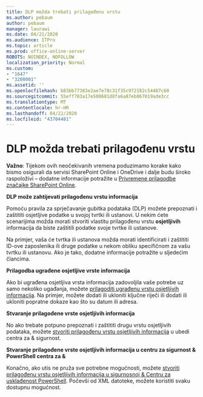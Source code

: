 ```yaml
---
title: DLP možda trebati prilagođenu vrstu
ms.author: pebaum
author: pebaum
manager: laurawi
ms.date: 04/21/2020
ms.audience: ITPro
ms.topic: article
ms.prod: office-online-server
ROBOTS: NOINDEX, NOFOLLOW
localization_priority: Normal
ms.custom:
- "1647"
- "3200001"
ms.assetid: ''
ms.openlocfilehash: b83bb77383e2ae7e78c31f35c972182c54487c60
ms.sourcegitcommit: 55eff703a17e500681d8fa6a87eb067019ade3cc
ms.translationtype: MT
ms.contentlocale: hr-HR
ms.lasthandoff: 04/22/2020
ms.locfileid: "43704481"
---
```

# <a name="dlp-might-need-a-custom-type"></a>DLP možda trebati prilagođenu vrstu

**Važno**: Tijekom ovih neočekivanih vremena poduzimamo korake kako bismo osigurali da servisi SharePoint Online i OneDrive i dalje budu široko raspoloživi – dodatne informacije potražite u [Privremene prilagodbe značajke SharePoint Online](https://aka.ms/ODSPAdjustments).

**DLP može zahtijevati prilagođenu vrstu informacija**

Pomoću pravila za sprječavanje gubitka podataka (DLP) možete prepoznati i zaštititi osjetljive podatke u svojoj tvrtki ili ustanovi. U nekim ćete scenarijima možda morati stvoriti vlastitu prilagođenu vrstu **osjetljivih** informacija da biste zaštitili podatke svoje tvrtke ili ustanove.

Na primjer, vaša će tvrtka ili ustanova možda morati identificirati i zaštititi ID-ove zaposlenika ili druge podatke u nekom obliku specifičnom za vašu tvrtku ili ustanovu. Ako je tako, dodatne informacije potražite u sljedećim člancima.
  
 **Prilagodba ugrađene osjetljive vrste informacija**
  
Ako bi ugrađena osjetljiva vrsta informacija zadovoljila vaše potrebe uz samo nekoliko ugađanja, možete [prilagoditi ugrađenu vrstu osjetljivih informacija](https://docs.microsoft.com/office365/securitycompliance/customize-a-built-in-sensitive-information-type). Na primjer, možete dodati ili ukloniti ključne riječi ili dodati ili ukloniti popratne dokaze kao što su datum ili adresa.
  
 **Stvaranje prilagođene vrste osjetljivih informacija**
  
No ako trebate potpuno prepoznati i zaštititi drugu vrstu osjetljivih podataka, možete [stvoriti prilagođenu vrstu osjetljivih informacija](https://docs.microsoft.com/office365/securitycompliance/create-a-custom-sensitive-information-type) u ubedi centra za & sigurnost.
  
**Stvaranje prilagođene vrste osjetljivih informacija u centru za sigurnost & PowerShell centra za &**

Konačno, ako utis ne pruža sve potrebne mogućnosti, možete [stvoriti prilagođenu vrstu osjetljivih informacija u sigurnosnoj & Centru za usklađenost PowerShell](https://docs.microsoft.com/office365/securitycompliance/create-a-custom-sensitive-information-type-in-scc-powershell). Počevši od XML datoteke, možete koristiti svaku dostupnu mogućnost.
